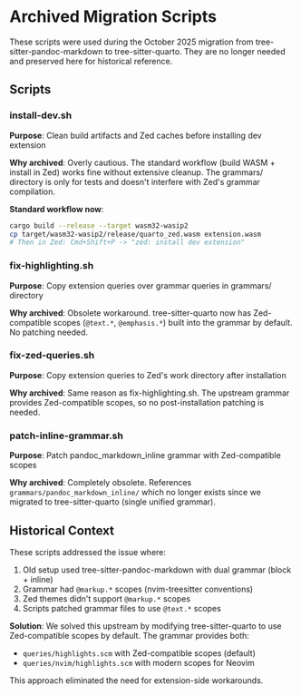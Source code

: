 # Archived Migration Scripts

These scripts were used during the October 2025 migration from tree-sitter-pandoc-markdown to tree-sitter-quarto. They are no longer needed and preserved here for historical reference.

## Scripts

### install-dev.sh
**Purpose**: Clean build artifacts and Zed caches before installing dev extension

**Why archived**: Overly cautious. The standard workflow (build WASM + install in Zed) works fine without extensive cleanup. The grammars/ directory is only for tests and doesn't interfere with Zed's grammar compilation.

**Standard workflow now**:
```bash
cargo build --release --target wasm32-wasip2
cp target/wasm32-wasip2/release/quarto_zed.wasm extension.wasm
# Then in Zed: Cmd+Shift+P -> "zed: install dev extension"
```

### fix-highlighting.sh
**Purpose**: Copy extension queries over grammar queries in grammars/ directory

**Why archived**: Obsolete workaround. tree-sitter-quarto now has Zed-compatible scopes (`@text.*`, `@emphasis.*`) built into the grammar by default. No patching needed.

### fix-zed-queries.sh
**Purpose**: Copy extension queries to Zed's work directory after installation

**Why archived**: Same reason as fix-highlighting.sh. The upstream grammar provides Zed-compatible scopes, so no post-installation patching is needed.

### patch-inline-grammar.sh
**Purpose**: Patch pandoc_markdown_inline grammar with Zed-compatible scopes

**Why archived**: Completely obsolete. References `grammars/pandoc_markdown_inline/` which no longer exists since we migrated to tree-sitter-quarto (single unified grammar).

## Historical Context

These scripts addressed the issue where:
1. Old setup used tree-sitter-pandoc-markdown with dual grammar (block + inline)
2. Grammar had `@markup.*` scopes (nvim-treesitter conventions)
3. Zed themes didn't support `@markup.*` scopes
4. Scripts patched grammar files to use `@text.*` scopes

**Solution**: We solved this upstream by modifying tree-sitter-quarto to use Zed-compatible scopes by default. The grammar provides both:
- `queries/highlights.scm` with Zed-compatible scopes (default)
- `queries/nvim/highlights.scm` with modern scopes for Neovim

This approach eliminated the need for extension-side workarounds.
